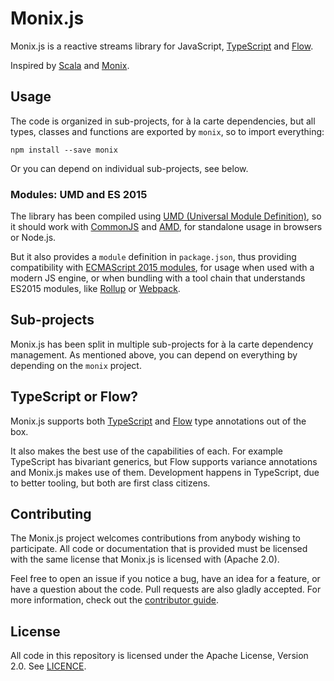 # Monix.js

Monix.js is a reactive streams library for JavaScript, [TypeScript](https://www.typescriptlang.org/) and [Flow](https://flow.org/).

Inspired by [Scala](http://www.scala-lang.org/) and [Monix](https://monix.io/).

## Usage

The code is organized in sub-projects, for à la carte dependencies,
but all types, classes and functions are exported by `monix`, so to
import everything:

```
npm install --save monix
```

Or you can depend on individual sub-projects, see below.

### Modules: UMD and ES 2015

The library has been compiled using
[UMD (Universal Module Definition)](https://github.com/umdjs/umd),
so it should work with [CommonJS](http://requirejs.org/docs/commonjs.html)
and [AMD](http://requirejs.org/docs/whyamd.html), for standalone usage
in browsers or Node.js.

But it also provides a `module` definition in `package.json`, thus
providing compatibility with
[ECMAScript 2015 modules](https://developer.mozilla.org/en-US/docs/Web/JavaScript/Reference/Statements/import),
for usage when used with a modern JS engine, or when bundling with a
tool chain that understands ES2015 modules,
like [Rollup](https://rollupjs.org/)
or [Webpack](https://webpack.js.org/).

## Sub-projects

Monix.js has been split in multiple sub-projects for à la carte
dependency management.  As mentioned above, you can depend on
everything by depending on the `monix` project. 

## TypeScript or Flow?

Monix.js supports both [TypeScript](https://www.typescriptlang.org/)
and [Flow](https://flow.org/) type annotations out of the box.

It also makes the best use of the capabilities of each. For example
TypeScript has bivariant generics, but Flow supports variance
annotations and Monix.js makes use of them. Development happens in
TypeScript, due to better tooling, but both are first class citizens.

## Contributing

The Monix.js project welcomes contributions from anybody wishing to
participate.  All code or documentation that is provided must be
licensed with the same license that Monix.js is licensed with (Apache
2.0).

Feel free to open an issue if you notice a bug, have an idea for a
feature, or have a question about the code. Pull requests are also
gladly accepted. For more information, check out the
[contributor guide](CONTRIBUTING.md).

## License

All code in this repository is licensed under the Apache License,
Version 2.0.  See [LICENCE](./LICENSE).


